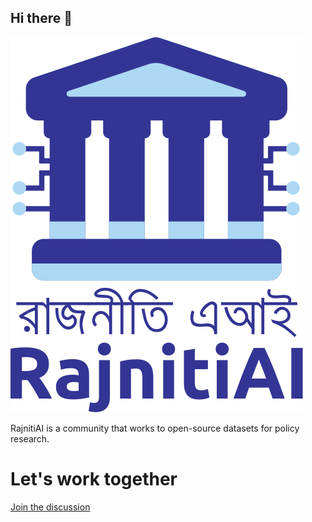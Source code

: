## Hi there 👋
![RajnitiAI](https://raw.githubusercontent.com/rajnitiai/.github/main/profile/rajnitiai.svg)

RajnitiAI is a community that works to open-source datasets for policy research.


# Let's work together
[Join the discussion](https://github.com/orgs/rajnitiai/discussions)
